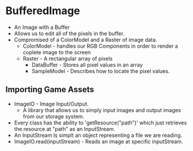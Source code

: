 # BufferedImage

 - An Image with a Buffer
 - Allows us to edit all of the pixels in the buffer.
 - Compromised of a ColorModel and a Raster of image data.
   - ColorModel - handles our RGB Components in order to render a coplete image to the screen 
   - Raster - A rectangular array of pixels
     - DataBuffer - Stores all pixel values in an array
     - SampleModel - Describes how to locate the pixel values.


## Importing Game Assets

 - ImageIO - Image Input/Output.
   - A library that allows us to simply input images and output images from our storage system.
 - Every class has the ability to 'getResource("path")' which just retrieves the resource at "path" as an InputStream.
 - An InputStream Is simplt an object representing a file we are reading.
 - ImageIO.read(inputStream) - Reads an image at specific inputStream.


## 